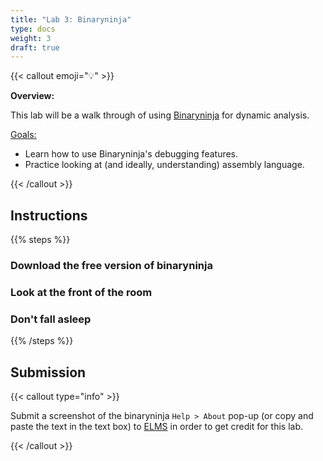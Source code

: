 ```yaml
---
title: "Lab 3: Binaryninja"
type: docs
weight: 3
draft: true
---
```


{{< callout emoji="💡" >}}

**Overview:**

This lab will be a walk through of using [Binaryninja](https://binary.ninja) for
dynamic analysis.

<u>Goals:</u>

- Learn how to use Binaryninja's debugging features.
- Practice looking at (and ideally, understanding) assembly language.

{{< /callout >}}

## Instructions

{{% steps %}}

### Download the free version of binaryninja

### Look at the front of the room

### Don't fall asleep

{{% /steps %}}

## Submission

{{< callout type="info" >}}

Submit a screenshot of the binaryninja `Help > About` pop-up (or copy and paste
the text in the text box) to
[ELMS](https://umd.instructure.com/courses/1374508/assignments) in order to get
credit for this lab.

{{< /callout >}}
